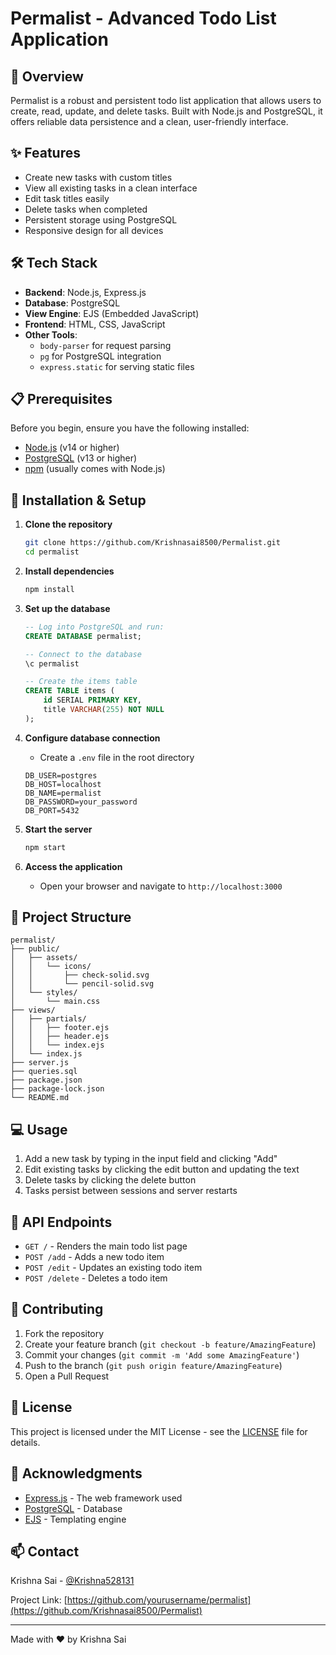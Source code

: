 # Permalist - Advanced Todo List Application

## 🎯 Overview
Permalist is a robust and persistent todo list application that allows users to create, read, update, and delete tasks. Built with Node.js and PostgreSQL, it offers reliable data persistence and a clean, user-friendly interface.



## ✨ Features
- Create new tasks with custom titles
- View all existing tasks in a clean interface
- Edit task titles easily
- Delete tasks when completed
- Persistent storage using PostgreSQL
- Responsive design for all devices

## 🛠️ Tech Stack
- **Backend**: Node.js, Express.js
- **Database**: PostgreSQL
- **View Engine**: EJS (Embedded JavaScript)
- **Frontend**: HTML, CSS, JavaScript
- **Other Tools**: 
  - `body-parser` for request parsing
  - `pg` for PostgreSQL integration
  - `express.static` for serving static files

## 📋 Prerequisites
Before you begin, ensure you have the following installed:
- [Node.js](https://nodejs.org/) (v14 or higher)
- [PostgreSQL](https://www.postgresql.org/) (v13 or higher)
- [npm](https://www.npmjs.com/) (usually comes with Node.js)

## 🚀 Installation & Setup

1. **Clone the repository**
   ```bash
   git clone https://github.com/Krishnasai8500/Permalist.git
   cd permalist
   ```

2. **Install dependencies**
   ```bash
   npm install
   ```

3. **Set up the database**
   ```sql
   -- Log into PostgreSQL and run:
   CREATE DATABASE permalist;
   
   -- Connect to the database
   \c permalist
   
   -- Create the items table
   CREATE TABLE items (
       id SERIAL PRIMARY KEY,
       title VARCHAR(255) NOT NULL
   );
   ```

4. **Configure database connection**
   - Create a `.env` file in the root directory
   ```env
   DB_USER=postgres
   DB_HOST=localhost
   DB_NAME=permalist
   DB_PASSWORD=your_password
   DB_PORT=5432
   ```

5. **Start the server**
   ```bash
   npm start
   ```

6. **Access the application**
   - Open your browser and navigate to `http://localhost:3000`

## 📁 Project Structure
```
permalist/
├── public/
│   ├── assets/
│   │   └── icons/
│   │       ├── check-solid.svg
│   │       └── pencil-solid.svg
│   └── styles/
│       └── main.css
├── views/
│   ├── partials/
│   │   ├── footer.ejs
│   │   ├── header.ejs
│   │   └── index.ejs
│   └── index.js
├── server.js
├── queries.sql
├── package.json
├── package-lock.json
└── README.md
```

## 💻 Usage
1. Add a new task by typing in the input field and clicking "Add"
2. Edit existing tasks by clicking the edit button and updating the text
3. Delete tasks by clicking the delete button
4. Tasks persist between sessions and server restarts

## 🔧 API Endpoints
- `GET /` - Renders the main todo list page
- `POST /add` - Adds a new todo item
- `POST /edit` - Updates an existing todo item
- `POST /delete` - Deletes a todo item

## 🤝 Contributing
1. Fork the repository
2. Create your feature branch (`git checkout -b feature/AmazingFeature`)
3. Commit your changes (`git commit -m 'Add some AmazingFeature'`)
4. Push to the branch (`git push origin feature/AmazingFeature`)
5. Open a Pull Request

## 📄 License
This project is licensed under the MIT License - see the [LICENSE](LICENSE) file for details.

## 🙌 Acknowledgments
- [Express.js](https://expressjs.com/) - The web framework used
- [PostgreSQL](https://www.postgresql.org/) - Database
- [EJS](https://ejs.co/) - Templating engine

## 📫 Contact
Krishna Sai - [@Krishna528131](https://x.com/Krishna528131)

Project Link: [https://github.com/yourusername/permalist](https://github.com/Krishnasai8500/Permalist)

---
Made with ❤️ by Krishna Sai
